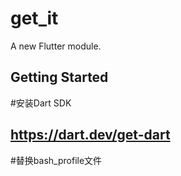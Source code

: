 # get_it

A new Flutter module.

## Getting Started

#安装Dart SDK
## https://dart.dev/get-dart

#替换bash_profile文件
